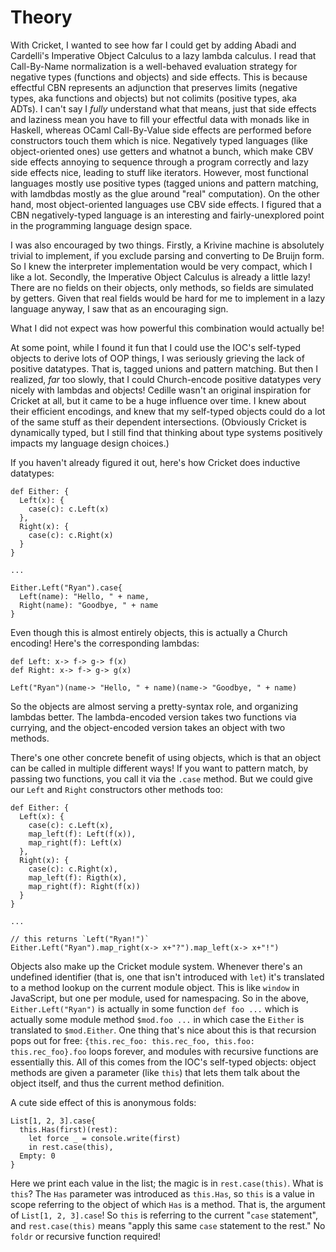 # Theory

With Cricket, I wanted to see how far I could get by adding Abadi and Cardelli's Imperative Object Calculus to a lazy lambda calculus. I read that Call-By-Name normalization is a well-behaved evaluation strategy for negative types (functions and objects) and side effects. This is because effectful CBN represents an adjunction that preserves limits (negative types, aka functions and objects) but not colimits (positive types, aka ADTs). I can't say I *fully* understand what that means, just that side effects and laziness mean you have to fill your effectful data with monads like in Haskell, whereas OCaml Call-By-Value side effects are performed before constructors touch them which is nice. Negatively typed languages (like object-oriented ones) use getters and whatnot a bunch, which make CBV side effects annoying to sequence through a program correctly and lazy side effects nice, leading to stuff like iterators. However, most functional languages mostly use positive types (tagged unions and pattern matching, with lamdbdas mostly as the glue around "real" computation). On the other hand, most object-oriented languages use CBV side effects. I figured that a CBN negatively-typed language is an interesting and fairly-unexplored point in the programming language design space. 

I was also encouraged by two things. Firstly, a Krivine machine is absolutely trivial to implement, if you exclude parsing and converting to De Bruijn form. So I knew the interpreter implementation would be very compact, which I like a lot. Secondly, the Imperative Object Calculus is already a little lazy! There are no fields on their objects, only methods, so fields are simulated by getters. Given that real fields would be hard for me to implement in a lazy language anyway, I saw that as an encouraging sign.

What I did not expect was how powerful this combination would actually be!

At some point, while I found it fun that I could use the IOC's self-typed objects to derive lots of OOP things, I was seriously grieving the lack of positive datatypes. That is, tagged unions and pattern matching. But then I realized, *far* too slowly, that I could Church-encode positive datatypes very nicely with lambdas and objects! Cedille wasn't an original inspiration for Cricket at all, but it came to be a huge influence over time. I knew about their efficient encodings, and knew that my self-typed objects could do a lot of the same stuff as their dependent intersections. (Obviously Cricket is dynamically typed, but I still find that thinking about type systems positively impacts my language design choices.)

If you haven't already figured it out, here's how Cricket does inductive datatypes:
```
def Either: {
  Left(x): {
  	case(c): c.Left(x)
  },
  Right(x): {
  	case(c): c.Right(x)
  }
}

...

Either.Left("Ryan").case{
  Left(name): "Hello, " + name,
  Right(name): "Goodbye, " + name
}
```

Even though this is almost entirely objects, this is actually a Church encoding! Here's the corresponding lambdas:
```
def Left: x-> f-> g-> f(x)
def Right: x-> f-> g-> g(x)

Left("Ryan")(name-> "Hello, " + name)(name-> "Goodbye, " + name)
```
So the objects are almost serving a pretty-syntax role, and organizing lambdas better. The lambda-encoded version takes two functions via currying, and the object-encoded version takes an object with two methods. 

There's one other concrete benefit of using objects, which is that an object can be called in multiple different ways! If you want to pattern match, by passing two functions, you call it via the `.case` method. But we could give our `Left` and `Right` constructors other methods too:
```
def Either: {
  Left(x): {
  	case(c): c.Left(x),
  	map_left(f): Left(f(x)),
  	map_right(f): Left(x)
  },
  Right(x): {
  	case(c): c.Right(x),
  	map_left(f): Rigth(x),
  	map_right(f): Right(f(x))
  }
}

...

// this returns `Left("Ryan!")`
Either.Left("Ryan").map_right(x-> x+"?").map_left(x-> x+"!")
```

Objects also make up the Cricket module system. Whenever there's an undefined identifier (that is, one that isn't introduced with `let`) it's translated to a method lookup on the current module object. This is like `window` in JavaScript, but one per module, used for namespacing. So in the above, `Either.Left("Ryan")` is actually in some function `def foo ...` which is actually some module method `$mod.foo ...` in which case the `Either` is translated to `$mod.Either`. One thing that's nice about this is that recursion pops out for free: `{this.rec_foo: this.rec_foo, this.foo: this.rec_foo}.foo` loops forever, and modules with recursive functions are essentially this. All of this comes from the IOC's self-typed objects: object methods are given a parameter (like `this`) that lets them talk about the object itself, and thus the current method definition.

A cute side effect of this is anonymous folds:
```
List[1, 2, 3].case{
  this.Has(first)(rest):
  	let force _ = console.write(first)
  	in rest.case(this),
  Empty: 0
}
```
Here we print each value in the list; the magic is in `rest.case(this)`. What is `this`? The `Has` parameter was introduced as `this.Has`, so `this` is a value in scope referring to the object of which `Has` is a method. That is, the argument of `List[1, 2, 3].case`! So `this` is referring to the current "`case` statement", and `rest.case(this)` means "apply this same `case` statement to the rest." No `foldr` or recursive function required!